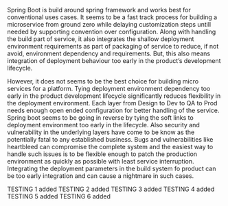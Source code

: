 Spring Boot is build around spring framework and works best for conventional uses cases. It seems to be a fast track process for building a microservice from ground zero while delaying customization steps untill needed by supporting convention over configuration. Along with handling the build part of service, it also integrates the shallow deployment environment requirements as part of packaging of service to reduce, if not avoid, environment dependency and requirements. But, this also means integration of deployment behaviour too early in the product’s development lifecycle.  

However, it does not seems to be the best choice for building micro services for a platform. Tying deployment environment dependency too early in the product development lifecycle significantly reduces flexibility in the deployment environment. Each layer from Design to Dev to QA to Prod needs enough open ended configuration for better handling of the service. Spring boot seems to be going in reverse by tying the soft links to deployment environment too early in the lifecycle. 
Also security and vulnerability in the underlying layers have come to be know as the potentially fatal to any established business. Bugs and vulnerabilities like heartbleed can compromise the complete system and the easiest way to handle such issues is to be flexible enough to patch the production environment as quickly as possible with least service interruption. Integrating the deployment parameters in the build system fo product can be too early integration and can cause a nightmare in such cases.

TESTING 1 added
TESTING 2 added
TESTING 3 added
TESTING 4 added
TESTING 5 added
TESTING 6 added
